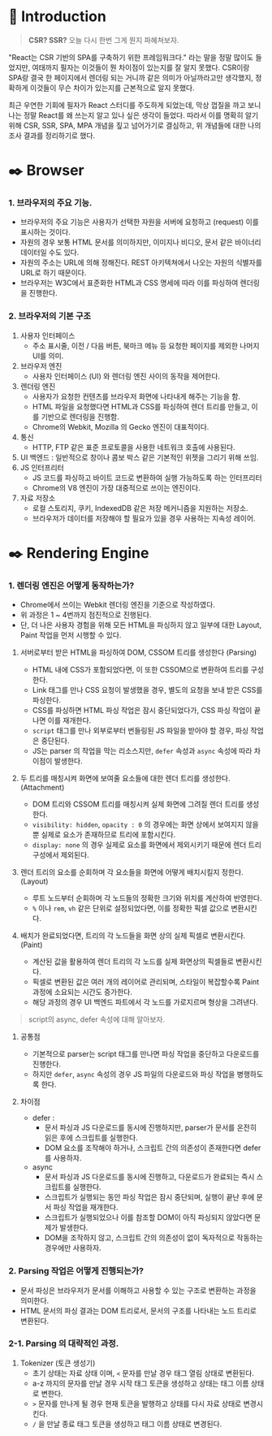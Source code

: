 # 📖 Introduction

> **CSR? SSR?** 오늘 다시 한번 그게 뭔지 파혜쳐보자.

"React는 CSR 기반의 SPA를 구축하기 위한 프레임워크다." 라는 말을 정말 많이도 들었지만, 여태까지 필자는 이것들이 뭔 차이점이 있는지를 잘 알지 못했다. CSR이랑 SPA랑 결국 한 페이지에서 렌더링 되는 거니까 같은 의미가 아닐까라고만 생각했지, 정확하게 이것들이 무슨 차이가 있는지를 근본적으로 알지 못했다.

최근 우연한 기회에 필자가 React 스터디를 주도하게 되었는데, 막상 껍질을 까고 보니 나는 정말 React를 왜 쓰는지 알고 있나 싶은 생각이 들었다. 따라서 이를 명확히 알기 위해 CSR, SSR, SPA, MPA 개념을 짚고 넘어가기로 결심하고, 위 개념들에 대한 나의 조사 결과를 정리하기로 했다.

# ✒️ Browser

### 1. 브라우저의 주요 기능.

-   브라우저의 주요 기능은 사용자가 선택한 자원을 서버에 요청하고 (request) 이를 표시하는 것이다.
-   자원의 경우 보통 HTML 문서를 의미하지만, 이미지나 비디오, 문서 같은 바이너리 데이터일 수도 있다.
-   자원의 주소는 URL에 의해 정해진다. REST 아키텍쳐에서 나오는 자원의 식별자를 URL로 하기 때문이다.
-   브라우저는 W3C에서 표준화한 HTML과 CSS 명세에 따라 이를 파싱하여 렌더링을 진행한다.

### 2. 브라우저의 기본 구조

1. 사용자 인터페이스
    - 주소 표시줄, 이전 / 다음 버튼, 북마크 메뉴 등 요청한 페이지를 제외한 나머지 UI를 의미.
2. 브라우저 엔진
    - 사용자 인터페이스 (UI) 와 렌더링 엔진 사이의 동작을 제어한다.
3. 렌더링 엔진
    - 사용자가 요청한 컨텐츠를 브라우저 화면에 나타내게 해주는 기능을 함.
    - HTML 파일을 요청했다면 HTML과 CSS를 파싱하여 렌더 트리를 만들고, 이를 기반으로 렌더링을 진행함.
    - Chrome의 Webkit, Mozilla 의 Gecko 엔진이 대표적이다.
4. 통신
    - HTTP, FTP 같은 표준 프로토콜을 사용한 네트워크 호출에 사용된다.
5. UI 백엔드 : 일반적으로 창이나 콤보 박스 같은 기본적인 위젯을 그리기 위해 쓰임.
6. JS 인터프리터
    - JS 코드를 파싱하고 바이트 코드로 변환하여 실행 가능하도록 하는 인터프리터
    - Chrome의 V8 엔진이 가장 대중적으로 쓰이는 엔진이다.
7. 자료 저장소
    - 로컬 스토리지, 쿠키, IndexedDB 같은 저장 메커니즘을 지원하는 저장소.
    - 브라우저가 데이터를 저장해야 할 필요가 있을 경우 사용하는 지속성 레이어.

# ✒️ Rendering Engine

### 1. 렌더링 엔진은 어떻게 동작하는가?

-   Chrome에서 쓰이는 Webkit 렌더링 엔진을 기준으로 작성하였다.
-   위 과정은 1 ~ 4번까지 점진적으로 진행된다.
-   단, 더 나은 사용자 경험을 위해 모든 HTML을 파싱하지 않고 일부에 대한 Layout, Paint 작업을 먼저 시행할 수 있다.

1. 서버로부터 받은 HTML을 파싱하여 DOM, CSSOM 트리를 생성한다 (Parsing)

    - HTML 내에 CSS가 포함되었다면, 이 또한 CSSOM으로 변환하여 트리를 구성한다.
    - Link 태그를 만나 CSS 요청이 발생했을 경우, 별도의 요청을 보내 받은 CSS를 파싱한다.
    - CSS를 파싱하면 HTML 파싱 작업은 잠시 중단되었다가, CSS 파싱 작업이 끝나면 이를 재개한다.
    - `script` 태그를 만나 외부로부터 번들링된 JS 파일을 받아야 할 경우, 파싱 작업은 중단된다.
    - JS는 parser 의 작업을 막는 리소스지만, `defer` 속성과 `async` 속성에 따라 차이점이 발생한다.

2. 두 트리를 매칭시켜 화면에 보여줄 요소들에 대한 렌더 트리를 생성한다. (Attachment)

    - DOM 트리와 CSSOM 트리를 매칭시켜 실제 화면에 그려질 렌더 트리를 생성한다.
    - `visibility: hidden`, `opacity : 0` 의 경우에는 화면 상에서 보여지지 않을 뿐 실제로 요소가 존재하므로 트리에 포함시킨다.
    - `display: none` 의 경우 실제로 요소를 화면에서 제외시키기 때문에 렌더 트리 구성에서 제외된다.

3. 렌더 트리의 요소를 순회하며 각 요소들을 화면에 어떻게 배치시킬지 정한다. (Layout)

    - 루트 노드부터 순회하며 각 노드들의 정확한 크기와 위치를 계산하여 반영한다.
    - `%` 이나 `rem`, `vh` 같은 단위로 설정되었다면, 이를 정확한 픽셀 값으로 변환시킨다.

4. 배치가 완료되었다면, 트리의 각 노드들을 화면 상의 실제 픽셀로 변환시킨다. (Paint)

    - 계산된 값을 활용하여 렌더 트리의 각 노드를 실제 화면상의 픽셀들로 변환시킨다.
    - 픽셀로 변환된 값은 여러 개의 레이어로 관리되며, 스타일이 복잡할수록 Paint 과정에 소요되는 시간도 증가한다.
    - 해당 과정의 경우 UI 백엔드 파트에서 각 노드를 가로지르며 형상을 그려낸다.

> script의 async, defer 속성에 대해 알아보자.

1. 공통점

    - 기본적으로 parser는 script 태그를 만나면 파싱 작업을 중단하고 다운로드를 진행한다.
    - 하지만 `defer`, `async` 속성의 경우 JS 파일의 다운로드와 파싱 작업을 병행하도록 한다.

2. 차이점

    - defer :
        - 문서 파싱과 JS 다운로드를 동시에 진행하지만, parser가 문서를 온전히 읽은 후에 스크립트를 실행한다.
        - DOM 요소를 조작해야 하거나, 스크립트 간의 의존성이 존재한다면 defer를 사용하자.
    - async
        - 문서 파싱과 JS 다운로드를 동시에 진행하고, 다운로드가 완료되는 즉시 스크립트를 실행한다.
        - 스크립트가 실행되는 동안 파싱 작업은 잠시 중단되며, 실행이 끝난 후에 문서 파싱 작업을 재개한다.
        - 스크립트가 실행되었으나 이를 참조할 DOM이 아직 파싱되지 않았다면 문제가 발생한다.
        - DOM을 조작하지 않고, 스크립트 간의 의존성이 없이 독자적으로 작동하는 경우에만 사용하자.

### 2. Parsing 작업은 어떻게 진행되는가?

-   문서 파싱은 브라우저가 문서를 이해하고 사용할 수 있는 구조로 변환하는 과정을 의미한다.
-   HTML 문서의 파싱 결과는 DOM 트리로서, 문서의 구조를 나타내는 노드 트리로 변환된다.

### 2-1. Parsing 의 대략적인 과정.

1.  Tokenizer (토큰 생성기)
    -   초기 상태는 자료 상태 이며, `<` 문자를 만날 경우 태그 열림 상태로 변환된다.
    -   a-z 까지의 문자를 만날 경우 시작 태그 토큰을 생성하고 상태는 태그 이름 상태로 변한다.
    -   `>` 문자를 만나게 될 경우 현재 토큰을 발행하고 상태를 다시 자료 상태로 변경시킨다.
    -   `/` 을 만날 종료 태그 토큰을 생성하고 태그 이름 상태로 변경된다.
